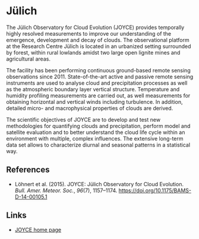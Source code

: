 # Jülich

The Jülich Observatory for Cloud Evolution (JOYCE) provides temporally highly
resolved measurements to improve our understanding of the emergence,
development and decay of clouds. The observational platform at the Research
Centre Jülich is located in an urbanized setting surrounded by forest, within
rural lowlands amidst two large open lignite mines and agricultural areas.

The facility has been performing continuous ground-based remote sensing
observations since 2011. State-of-the-art active and passive remote sensing
instruments are used to analyse cloud and precipitation processes as well as
the atmospheric boundary layer vertical structure. Temperature and humidity
profiling measurements are carried out, as well measurements for obtaining
horizontal and vertical winds including turbulence. In addition, detailed
micro- and macrophysical properties of clouds are derived.

The scientific objectives of JOYCE are to develop and test new methodologies
for quantifying clouds and precipitation, perform model and satellite
evaluation and to better understand the cloud life cycle within an environment
with multiple, complex influences. The extensive long-term data set allows to
characterize diurnal and seasonal patterns in a statistical way.

## References

- Löhnert et al. (2015). JOYCE: Jülich Observatory for Cloud Evolution. _Bull.
  Amer. Meteor. Soc._, _96_(7), 1157–1174. <https://doi.org/10.1175/BAMS-D-14-00105.1>

## Links

- [JOYCE home page](https://geomet.uni-koeln.de/forschung/actris/joyce)
